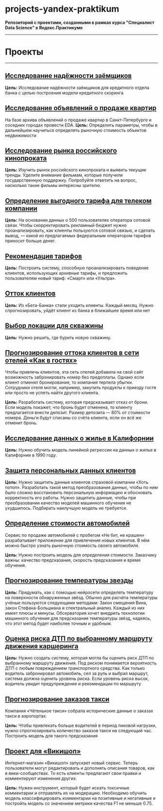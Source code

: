 # projects-yandex-praktikum
**Репозиторий с проектами, созданными в рамках курса "Специалист Data Science" в Яндекс.Практикуме**
____
# Проекты
____
## [Исследование надёжности заёмщиков](https://github.com/stovbunenko/projects-yandex-praktikum/tree/main/1.%20bank-project)
**Цель:**
Исследование надёжности заёмщиков для кредитного отдела банка с целью построения модели кредитного скоринга

## [Исследование объявлений о продаже квартир](https://github.com/stovbunenko/projects-yandex-praktikum/tree/main/2.%20real-estate%20)
На базе архива объявлений о продаже квартир в Санкт-Петербурге и соседних городах провести EDA. 
**Цель:**
Определить параметры, чтобы в дальнейшем научиться определять рыночную стоимость объектов недвижимости

## [Исследование рынка российского кинопроката](https://github.com/stovbunenko/projects-yandex-praktikum/tree/main/3.%20films-project)
**Цель:**
Изучить рынок российского кинопроката и выявить текущие тренды. Уделите внимание фильмам, которые получили государственную поддержку. Попробуйте ответить на вопрос, насколько такие фильмы интересны зрителю.

## [Определение выгодного тарифа для телеком компании](https://github.com/stovbunenko/projects-yandex-praktikum/tree/main/4.%20telecom-company%20)
**Цель:**
На основании данных о 500 пользователях оператора сотовой связи. Чтобы скорректировать рекламный бюджет нужно проанализировать, как клиенты пользуются сотовой связью, и сделать вывод, — какой из предлагаемых федеральным оператором тарифов приносит больше денег.

## [Рекомендация тарифов](https://github.com/stovbunenko/projects-yandex-praktikum/tree/main/5.%20tafif%20reccomendations)
**Цель:**
Построить систему, способную проанализировать поведение клиентов, использующих архивные тарифы, и предложить пользователям новый тариф: «Смарт» или «Ультра».

## [Отток клиентов](https://github.com/stovbunenko/projects-yandex-praktikum/tree/main/6.%20customer%20overflow)
**Цель:**
Из «Бета-Банка» стали уходить клиенты. Каждый месяц. Нужно спрогнозировать, уйдёт клиент из банка в ближайшее время или нет

## [Выбор локации для скважины](https://github.com/stovbunenko/projects-yandex-praktikum/tree/main/7.%20well-location-selection)
**Цель:**
Нужно решить, где бурить новую скважину.

## [Прогнозирование оттока клиентов в сети отелей «Как в гостях»](https://github.com/stovbunenko/projects-yandex-praktikum/tree/main/8.%20hotel-churn-rate)
Чтобы привлечь клиентов, эта сеть отелей добавила на свой сайт возможность забронировать номер без предоплаты. Однако если клиент отменял бронирование, то компания терпела убытки. Сотрудники отеля могли, например, закупить продукты к приезду гостя или просто не успеть найти другого клиента.

**Цель:**
Разработать систему, которая предсказывает отказ от брони. Если модель покажет, что бронь будет отменена, то клиенту предлагается внести депозит. Размер депозита — 80% от стоимости номера. Деньги будут списаны со счёта клиента, если он всё же отменит бронь.

## [Исследование данных о жилье в Калифорнии](https://github.com/stovbunenko/projects-yandex-praktikum/tree/main/9.%20housing-project)
**Цель:**
Нужно обучить модель линейной регрессии на данных о жилье в Калифорнии в 1990 году.

## [Защита персональных данных клиентов](https://github.com/stovbunenko/projects-yandex-praktikum/tree/main/10.%20insurance-project)
**Цель:**
Нужно защитить данные клиентов страховой компании «Хоть потоп». Разработать такой метод преобразования данных, чтобы по ним было сложно восстановить персональную информацию и обосновать корректность его работы. Нужно защитить данные, чтобы при преобразовании качество моделей машинного обучения не ухудшилось. Подбирать наилучшую модель не требуется.

## [Определение стоимости автомобилей](https://github.com/stovbunenko/projects-yandex-praktikum/tree/main/11.%20car-cost-project)
Сервис по продаже автомобилей с пробегом «Не бит, не крашен» разрабатывает приложение для привлечения новых клиентов. В нём можно быстро узнать рыночную стоимость своего автомобиля.

**Цель:**
Нужно построить модель для определения стоимости. Заказчику важны: качество предсказания, скорость предсказания и время обучения.

## [Прогнозирование температуры звезды](https://github.com/stovbunenko/projects-yandex-praktikum/tree/main/12.%20star-project)
**Цель:**
Придумать, как с помощью нейросети определять температуру на поверхности обнаруженных звёзд. 
Обычно для расчёта температуры учёные пользуются следующими методами: Закон смещения Вина, закон Стефана-Больцмана и спектральный анализ. Каждый из них имеет плюсы и минусы. Обсерватория хочет внедрить технологии машинного обучения для предсказания температуры звёзд, надеясь, что этот метод будет наиболее точным и удобным.

## [Оценка риска ДТП по выбранному маршруту движения каршеринга](https://github.com/stovbunenko/projects-yandex-praktikum/tree/main/13.%20car-crash-risks)
**Цель:**
Нужно создать систему, которая могла бы оценить риск ДТП по выбранному маршруту движения. Под риском понимается вероятность ДТП с любым повреждением транспортного средства. Как только водитель забронировал автомобиль, сел за руль и выбрал маршрут, система должна оценить уровень риска. Если уровень риска высок, водитель увидит предупреждение и рекомендации по маршруту
## [Прогнозирование заказов такси](https://github.com/stovbunenko/projects-yandex-praktikum/tree/main/14.%20taxi-orders-forecast)
Компания «Чётенькое такси» собрала исторические данные о заказах такси в аэропортах. 

**Цель:**
Чтобы привлекать больше водителей в период пиковой нагрузки, нужно спрогнозировать количество заказов такси на следующий час. Построить модель для такого предсказания
## [Проект для «Викишоп»](https://github.com/stovbunenko/projects-yandex-praktikum/tree/main/15.%20viki-shop-project)
Интернет-магазин «Викишоп» запускает новый сервис. Теперь пользователи могут редактировать и дополнять описания товаров, как в вики-сообществах. То есть клиенты предлагают свои правки и комментируют изменения других.

**Цель:**
Нужен инструмент, который будет искать токсичные комментарии и отправлять их на модерацию. Необходимо обучить модель классифицировать комментарии на позитивные и негативные и постройть модель со значением метрики качества F1 не меньше 0.75.
